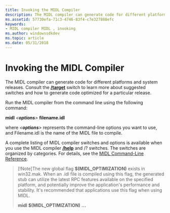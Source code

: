 ```yaml
---
title: Invoking the MIDL Compiler
description: The MIDL compiler can generate code for different platforms and system releases. Consult the /target switch to learn more about suggested switches and how to generate code optimized for a particular release.
ms.assetid: 57730efa-71c3-4746-83f4-c7e327888efc
keywords:
- MIDL compiler MIDL , invoking
ms.author: windowssdkdev
ms.topic: article
ms.date: 05/31/2018
---
```


# Invoking the MIDL Compiler

The MIDL compiler can generate code for different platforms and system releases. Consult the [**/target**](-target.md) switch to learn more about suggested switches and how to generate code optimized for a particular release.

Run the MIDL compiler from the command line using the following command:

**midl** *<***options***>* **filename.idl**

where *<***options***>* represents the command-line options you want to use, and Filename.idl is the name of the MIDL file to compile.

A complete listing of MIDL compiler switches and options is available when you use the MIDL compiler [**/help**](-help-.md) and /? switches. The switches are organized by categories. For details, see the [MIDL Command-Line Reference](midl-command-line-reference.md).

> [!Note]The new global flag **$(MIDL\_OPTIMIZATION)** exists in win32.mak. When an .idl file is compiled using this flag, the generated stub can utilize the latest RPC features available on the specified platform, and potentially improve the application's performance and stability. It's recommended that applications use this flag when using MIDL.
>
> **midl** **$(MIDL\_OPTIMIZATION)** **...**

 

 

 




